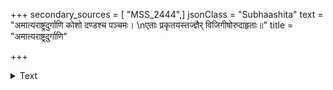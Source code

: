 +++
secondary_sources = [ "MSS_2444",]
jsonClass = "Subhaashita"
text = "अमात्यराष्ट्रदुर्गाणि कोशो दण्डश्च पञ्चमः।  \nएताः प्रकृतयस्तज्ज्ञैर् विजिगीषोरुदाहृताः॥"
title = "अमात्यराष्ट्रदुर्गाणि"

+++

<details><summary>Text</summary>

अमात्यराष्ट्रदुर्गाणि कोशो दण्डश्च पञ्चमः।  
एताः प्रकृतयस्तज्ज्ञैर् विजिगीषोरुदाहृताः॥
</details>
